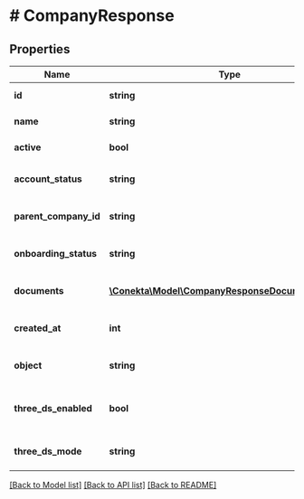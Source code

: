 # # CompanyResponse

## Properties

Name | Type | Description | Notes
------------ | ------------- | ------------- | -------------
**id** | **string** | The unique identifier for the company. |
**name** | **string** | The name of the company. |
**active** | **bool** | Indicates if the company is active. |
**account_status** | **string** | The current status of the company&#39;s account. |
**parent_company_id** | **string** | The identifier of the parent company, if any. | [optional]
**onboarding_status** | **string** | The current status of the company&#39;s onboarding process. |
**documents** | [**\Conekta\Model\CompanyResponseDocumentsInner[]**](CompanyResponseDocumentsInner.md) | A list of documents related to the company. |
**created_at** | **int** | Timestamp of when the company was created. |
**object** | **string** | The type of object, typically \&quot;company\&quot;. |
**three_ds_enabled** | **bool** | Indicates if 3DS authentication is enabled for the company. | [optional]
**three_ds_mode** | **string** | The 3DS mode for the company, either &#39;smart&#39; or &#39;strict&#39;. | [optional]

[[Back to Model list]](../../README.md#models) [[Back to API list]](../../README.md#endpoints) [[Back to README]](../../README.md)
